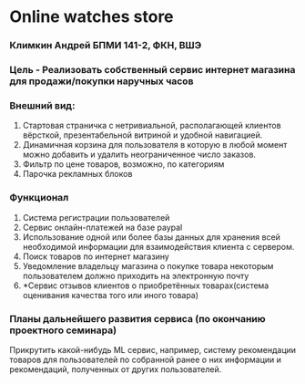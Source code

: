# **Online watches store** #
### Климкин Андрей БПМИ 141-2, ФКН, ВШЭ ###


### **Цель** - Реализовать собственный сервис интернет магазина для продажи/покупки наручных часов  ###


### Внешний вид: ###

1. Стартовая страничка с нетривиальной, располагающей клиентов вёрсткой, презентабельной витриной и удобной навигацией.
2. Динамичная корзина для пользователя в которую в любой момент можно добавить и удалить неограниченное число заказов.
3. Фильтр по цене товаров, возможно, по категориям
4. Парочка рекламных блоков


### Функционал ###

1. Система регистрации пользователей
2. Сервис онлайн-платежей на базе paypal
3. Использование одной или более базы данных для хранения всей необходимой информации для взаимодействия клиента с сервером.
4. Поиск товаров по интернет магазину
5. Уведомление владельцу магазина о покупке товара некоторым пользователем должно приходить на электронную почту
6. *Сервис отзывов клиентов о приобретённых товарах(система оценивания качества того или иного товара)

### Планы дальнейшего развития сервиса (по окончанию проектного семинара) ###
Прикрутить какой-нибудь ML сервис, например, систему рекомендации товаров для пользователей по собранной ранее о них информации и рекомендаций, полученных от других пользователей.
